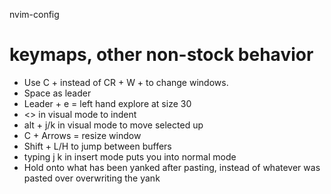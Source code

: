  nvim-config
 
 # keymaps, other non-stock behavior

- Use C + <directional key> instead of CR + W + <directional key> to change windows.
- Space as leader
- Leader + e = left hand explore at size 30
- <> in visual mode to indent
- alt + j/k in visual mode to move selected up 
- C + Arrows = resize window
- Shift + L/H to jump between buffers
- typing j k in insert mode puts you into normal mode 
- Hold onto what has been yanked after pasting, instead of whatever was pasted over overwriting the yank
